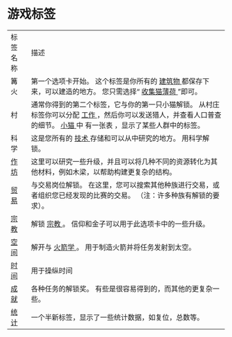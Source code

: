 # 游戏标签
<table class="wikitable">
	<tbody>
		<tr>
			<td>
						标签名称
			</td>
			<td>
						描述
			</td>
		</tr>
		<tr>
			<td>
						篝火
			</td>
			<td>
						第一个选项卡开始。
						这个标签是你所有的
				<a href="?file=001-猫咪百科/01-建筑物/01-食物生产">
							建筑物
				</a>
						都保存下来，可以建造的地方。
						您只需选择“
				<a href="?file=003-资源大全/01-猫薄荷">
							收集猫薄荷
				</a>
						”即可。
			</td>
		</tr>
		<tr>
			<td>
						村
			</td>
			<td>
						通常你得到的第二个标签，它与你的第一只小猫解锁。
						从村庄标签你可以分配
				<a href="?file=001-猫咪百科/02-村庄">
							工作
				</a>
						，然后你可以发送猎人，并查看人口普查的细节。
				<a href="?file=003-资源大全/18-小猫">
							小猫
				</a>
						中
						有一张表
						，显示了某些人群中的标签。
			</td>
		</tr>
		<tr>
			<td>
						科学
			</td>
			<td>
						这是您所有的
				<a href="#Technologies">
							技术
				</a>
						存储和可以从中研究的地方。
						用科学解锁。
			</td>
		</tr>
		<tr>
			<td>
				<a href="#workshop">
							作坊
				</a>
			</td>
			<td>
						这里可以研究一些升级，并且可以将几种不同的资源转化为其他材料，例如木梁，以帮助构建更复杂的结构。
			</td>
		</tr>
		<tr>
			<td>
				<a href="?file=001-猫咪百科/05-贸易">
							贸易
				</a>
			</td>
			<td>
						与交易岗位解锁。
						在这里，您可以搜索其他种族进行交易，或者组织您已经发现的比赛的交易。
						（注：许多种族有解锁的要求）。
			</td>
		</tr>
		<tr>
			<td>
				<a href="#Religion">
							宗教
				</a>
			</td>
			<td>
						解锁
				<a href="?file=001-猫咪百科/03-科技/01-科技#宗教">
							宗教
				</a>
						。
						信仰和金子可以用于此选项卡中的一些升级。
			</td>
		</tr>
		<tr>
			<td>
				<a href="#Space">
							空间
				</a>
			</td>
			<td>
						解开与
				<a href="?file=001-猫咪百科/03-科技/01-科技#火箭学">
							火箭学
				</a>。
						用于制造火箭并将任务发射到太空。
			</td>
		</tr>
		<tr>
			<td>
				<a href="#Time">
							时间
				</a>
			</td>
			<td>
						用于操纵时间
			</td>
		</tr>
		<tr>
			<td>
				<a href="#Achievements">
							成就
				</a>
			</td>
			<td>
						各种任务的解锁奖。
						有些是很容易得到的，而其他的更复杂一些。
			</td>
		</tr>
		<tr>
			<td>
				<a href="#Stats">
							统计
				</a>
			</td>
			<td>
						一个半新标签，显示了一些统计数据，如复位，总数等。
			</td>
		</tr>
	</tbody>
</table>
